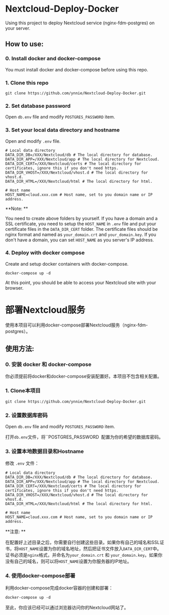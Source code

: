 # Nextcloud-Deploy-Docker

Using this project to deploy Nextcloud service (nginx-fdm-postgres) on your server. 

## How to use:

### 0. Install docker and docker-compose

You must install docker and docker-compose before using this repo.

### 1. Clone this repo

```shell
git clone https://github.com/ynnie/Nextcloud-Deploy-Docker.git
```

### 2. Set database password

Open `db.env` file and modify `POSTGRES_PASSWORD` item.

### 3. Set your local data directory and hostname

Open and modify `.env` file.

```shell
# Local data directory
DATA_DIR_DB=/XXX/Nextcloud/db # The local directory for database.
DATA_DIR_APP=/XXX/Nextcloud/app # The local directory for Nextcloud.
DATA_DIR_CERT=/XXX/Nextcloud/certs # The local directory for certificates, ignore this if you don't need https.
DATA_DIR_VHOST=/XXX/Nextcloud/vhost.d # The local directory for vhost.d.
DATA_DIR_HTML=/XXX/Nextcloud/html # The local directory for html.

# Host name
HOST_NAME=cloud.xxx.com # Host name, set to you domain name or IP address.
```

**Note: **

You need to create above folders by yourself.  If you have a domain and a SSL certificate, you need to setup the `HOST_NAME` in `.env` file and put your certificate files in the `DATA_DIR_CERT` folder. The certificate files should be nginx format and named as `your_domain.crt` and `your_domain.key`. If you don't have a domain, you can set  `HOST_NAME` as you server's IP address.

### 4. Deploy with docker compose

Create and setup docker containers with docker-compose.

```shell
docker-compose up -d
```

At this point, you should be able to access your Nextcloud site with your browser. 

# 部署Nextcloud服务

使用本项目可以利用docker-compose部署Nextcloud服务（nginx-fdm-postgres）。

## 使用方法:

### 0. 安装 docker 和 docker-compose

你必须提前将docker和docker-compose安装配置好。本项目不包含相关配置。

### 1. Clone本项目

```shell
git clone https://github.com/ynnie/Nextcloud-Deploy-Docker.git
```

### 2. 设置数据库密码

Open `db.env` file and modify `POSTGRES_PASSWORD` item.

打开`db.env`文件，将``POSTGRES_PASSWORD` `配置为你的希望的数据库密码。

### 3. 设置本地数据目录和Hostname

修改 `.env` 文件：

```shell
# Local data directory
DATA_DIR_DB=/XXX/Nextcloud/db # The local directory for database.
DATA_DIR_APP=/XXX/Nextcloud/app # The local directory for Nextcloud.
DATA_DIR_CERT=/XXX/Nextcloud/certs # The local directory for certificates, ignore this if you don't need https.
DATA_DIR_VHOST=/XXX/Nextcloud/vhost.d # The local directory for vhost.d.
DATA_DIR_HTML=/XXX/Nextcloud/html # The local directory for html.

# Host name
HOST_NAME=cloud.xxx.com # Host name, set to you domain name or IP address.
```

**注意: **

在配置好上述目录之后，你需要自行创建这些目录。如果你有自己的域名和SSL证书，将`HOST_NAME`设置为你的域名地址，然后把证书文件放入`DATA_DIR_CERT`中。证书必须是`nginx`格式，并命名为`your_domain.crt` 和 `your_domain.key`。如果你没有自己的域名，则可以将`HOST_NAME`设置为你服务器的IP地址。

### 4. 使用docker-compose部署

利用docker-compose完成docker容器的创建和部署：

```shell
docker-compose up -d
```

至此，你应该已经可以通过浏览器访问你的Nextcloud网站了。


